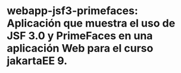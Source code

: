 # webapp-jsf3-primefaces: Aplicación que muestra el uso de JSF 3.0 y PrimeFaces en una aplicación Web para el curso jakartaEE 9.
